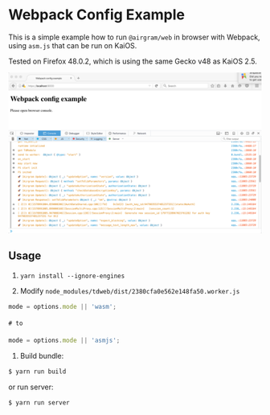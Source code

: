 # Webpack Config Example

This is a simple example how to run `@airgram/web` in browser with Webpack, using `asm.js` that can be run on KaiOS.

Tested on Firefox 48.0.2, which is using the same Gecko v48 as KaiOS 2.5.

![Firefox 48](./ff-48.png)

## Usage

1. `yarn install --ignore-engines`

1. Modify `node_modules/tdweb/dist/2380cfa0e562e148fa50.worker.js`

```js
mode = options.mode || 'wasm';

# to

mode = options.mode || 'asmjs';
```

1. Build bundle:
```bash
$ yarn run build
```

or run server:
```bash
$ yarn run server
```
